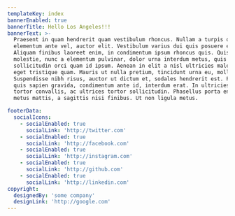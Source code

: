 ```yaml
---
templateKey: index
bannerEnabled: true
bannerTitle: Hello Los Angeles!!!
bannerText: >-
  Praesent in quam hendrerit quam vestibulum rhoncus. Nullam a turpis ornare,
  elementum ante vel, auctor elit. Vestibulum varius dui quis posuere euismod.
  Aliquam finibus laoreet enim, in condimentum ipsum rhoncus quis. Quisque
  molestie, nunc a elementum pulvinar, dolor urna interdum metus, quis
  sollicitudin orci quam id ipsum. Aenean in elit a nisl ultricies malesuada
  eget tristique quam. Mauris ut nulla pretium, tincidunt urna eu, mollis diam.
  Suspendisse nibh risus, auctor ut dictum et, sodales hendrerit est. Phasellus
  quis sapien gravida, condimentum ante id, interdum erat. In ultricies diam in
  tortor convallis, ac ultrices tortor sollicitudin. Phasellus porta enim et
  metus mattis, a sagittis nisi finibus. Ut non ligula metus.

footerData:
  socialIcons:
    - socialEnabled: true
      socialLink: 'http://twitter.com'
    - socialEnabled: true
      socialLink: 'http://facebook.com'
    - socialEnabled: true
      socialLink: 'http://instagram.com'
    - socialEnabled: true
      socialLink: 'http://github.com'
    - socialEnabled: true
      socialLink: 'http://linkedin.com'
copyright:
  designedBy: 'some company'
  designLink: 'http://google.com'
---
```

